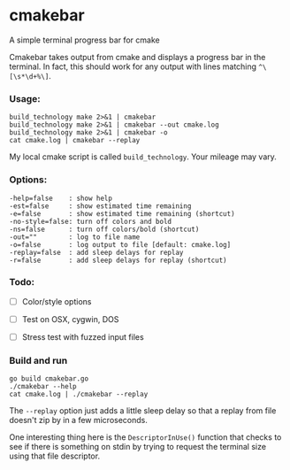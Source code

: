 cmakebar
========

A simple terminal progress bar for cmake

Cmakebar takes output from cmake and displays a progress bar in the terminal.
In fact, this should work for any output with lines matching `^\[\s*\d+%\]`.

### Usage:

    build_technology make 2>&1 | cmakebar
    build_technology make 2>&1 | cmakebar --out cmake.log
    build_technology make 2>&1 | cmakebar -o
    cat cmake.log | cmakebar --replay

My local cmake script is called `build_technology`.  Your mileage may vary.


### Options:
    
    -help=false    : show help
    -est=false     : show estimated time remaining
    -e=false       : show estimated time remaining (shortcut)
    -no-style=false: turn off colors and bold
    -ns=false      : turn off colors/bold (shortcut)
    -out=""        : log to file name
    -o=false       : log output to file [default: cmake.log]
    -replay=false  : add sleep delays for replay
    -r=false       : add sleep delays for replay (shortcut)


### Todo:
- [ ] Color/style options
- [ ] Test on OSX, cygwin, DOS
- [ ] Stress test with fuzzed input files


### Build and run

```
go build cmakebar.go
./cmakebar --help
cat cmake.log | ./cmakebar --replay
```

The `--replay` option just adds a little sleep delay so that
a replay from file doesn't zip by in a few microseconds.

One interesting thing here is the `DescriptorInUse()` function
that checks to see if there is something on stdin by trying to
request the terminal size using that file descriptor.



